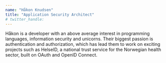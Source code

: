 ```yaml
---
name: "Håkon Knudsen"
title: "Application Security Architect"
# twitter_handle: 
---
```

Håkon is a developer with an above average interest in programming languages, information security and unicorns. Their biggest passion is authentication and authorization, which has lead them to work on exciting projects such as HelseID, a national trust service for the Norwegian health sector, built on OAuth and OpenID Connect. 
